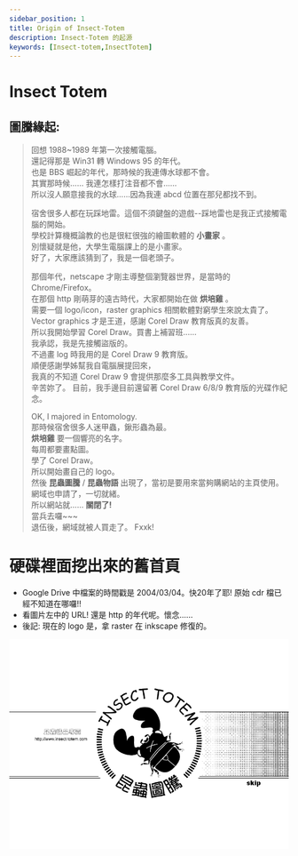 ```yaml
---
sidebar_position: 1
title: Origin of Insect-Totem
description: Insect-Totem 的起源
keywords: [Insect-totem,InsectTotem]
---
```


# Insect Totem

## 圖騰緣起:
> 回想 1988~1989 年第一次接觸電腦。<br/>
> 還記得那是 Win31 轉 Windows 95 的年代。<br/>
> 也是 BBS 崛起的年代，那時候的我連傳水球都不會。<br/>
> 其實那時候...... 我連怎樣打注音都不會......<br/>
> 所以沒人願意接我的水球......因為我連 abcd 位置在那兒都找不到。<br/>
>
> 宿舍很多人都在玩踩地雷。這個不須鍵盤的遊戲--踩地雷也是我正式接觸電腦的開始。<br/>
> 學校計算機概論教的也是很紅很強的繪圖軟體的 __小畫家__ 。<br/>
> 別懷疑就是他，大學生電腦課上的是小畫家。<br/>
> 好了，大家應該猜到了，我是一個老頭子。<br/>
>
> 那個年代，netscape 才剛主導整個瀏覽器世界，是當時的 Chrome/Firefox。<br/>
> 在那個 http 剛萌芽的遠古時代，大家都開始在做 __烘培雞__ 。<br/>
> 需要一個 logo/icon，raster graphics 相關軟體對窮學生來說太貴了。<br/>
> Vector graphics 才是王道，感謝 Corel Draw 教育版真的友善。<br/>
> 所以我開始學習 Corel Draw。買書上補習班......<br/>
> 我承認，我是先接觸盜版的。<br/>
> 不過畫 log 時我用的是 Corel Draw 9 教育版。<br/>
> 順便感謝學姊幫我自電腦展提回來，<br/>
> 我真的不知道 Corel Draw 9 會提供那麼多工具與教學文件。<br/>
> 辛苦妳了。
> 目前，我手邊目前還留著 Corel Draw 6/8/9 教育版的光碟作紀念。 <br/>
>
> OK, I majored in Entomology. <br/>
> 那時候宿舍很多人迷甲蟲，鍬形蟲為最。<br/>
> __烘培雞__ 要一個響亮的名字。<br/>
> 每周都要畫點圖。<br/>
> 學了 Corel Draw。<br/>
> 所以開始畫自己的 logo。<br/>
> 然後 __昆蟲圖騰__ / __昆蟲物語__ 出現了，當初是要用來當夠購網站的主頁使用。<br/>
> 網域也申請了，一切就緒。<br/>
> 所以網站就...... __關閉了!__ <br/>
> 當兵去囉~~~<br/>
> 退伍後，網域就被人買走了。 Fxxk!

# 硬碟裡面挖出來的舊首頁
* Google Drive 中檔案的時間戳是 2004/03/04。快20年了耶! 原始 cdr 檔已經不知道在哪囉!!
* 看圖片左中的 URL! 還是 http 的年代呢。懷念......
* 後記: 現在的 logo 是，拿 raster 在 inkscape 修復的。



![Insect Totem](/img/insect-totem-main.gif "insect-totem-main.gif")